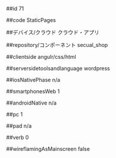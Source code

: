 ##id
71

##code
StaticPages

##デバイス/クラウド
クラウド・アプリ

##repository/コンポーネント
secual_shop

##clientside
angulr/css/html

##serversidetoolsandlanguage
wordpress

##iosNativePhase
n/a

##smartphonesWeb
1

##androidNative
n/a

##pc
1

##pad
n/a

##verb
0

##wireflamingAsMainscreen
false

